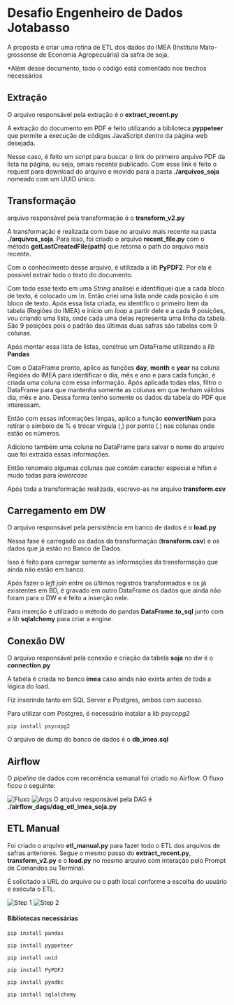 # Desafio Engenheiro de Dados Jotabasso
A proposta é criar uma rotina de ETL dos dados do IMEA (Instituto Mato-grossense de Economia Agropecuária) da safra de soja.

*Além desse documento, todo o código está comentado nos trechos necessários

## Extração
O arquivo responsável pela extração é o **extract_recent.py**

A extração do documento em PDF é feito utilizando a biblioteca **pyppeteer** que permite a execução de códigos JavaScript dentro da página web desejada.

Nesse caso, é feito um script para buscar o link do primeiro arquivo PDF da lista na página, ou seja, omais recente publicado.
Com esse link é feito o request para download do arquivo e movido para a pasta **./arquivos_soja** nomeado com um UUID único.

## Transformação
 arquivo responsável pela transformação é o **transform_v2.py**

A transformação é realizada com base no arquivo mais recente na pasta **./arquivos_soja**. Para isso, foi criado o arquivo **recent_file.py** com o método **getLastCreatedFile(path)** que retorna o path do arquivo mais recente.

Com o conhecimento desse arquivo, é utilizada a _lib_ **PyPDF2**. Por ela é possível extrair todo o texto do documento.

Com todo esse texto em uma _String_ analisei e identifiquei que a cada bloco de texto, é colocado um _\n_. Então criei uma lista onde cada posição é um bloco de texto.
Após essa lista criada, eu identifico o primeiro item da tabela (Regiões do IMEA) e inicio um _loop_ a partir dele e a cada 9 posições, vou criando uma lista, onde cada uma delas representa uma linha da tabela.
São 9 posições pois o padrão das últimas duas safras são tabelas com 9 colunas.

Após montar essa lista de listas, construo um DataFrame utilizando a _lib_ **Pandas**

Com o DataFrame pronto, aplico as funções **day**, **month** e **year** na coluna Regiões do IMEA para identificar o dia, mês e ano e para cada função, é criada uma coluna com essa informação.
Após aplicada todas elas, filtro o DataFrame para que mantenha somente as colunas em que tenham válidos dia, mês e ano. Dessa forma tenho somente os dados da tabela do PDF que interessam.

Então com essas informações limpas, aplico a função **convertNum** para retirar o símbolo de % e trocar vírgula (,) por ponto (.) nas colunas onde estão os números.

Adiciono também uma coluna no DataFrame para salvar o nome do arquivo que foi extraída essas informações.

Então renomeio algumas colunas que contém caracter especial e hífen e mudo todas para _lowercase_

Após toda a transformação realizada, escrevo-as no arquivo **transform.csv**

## Carregamento em DW
O arquivo responsável pela persistência em banco de dados é o **load.py**

Nessa fase é carregado os dados da transformação (**transform.csv**) e os dados que já estão no Banco de Dados.

Isso é feito para carregar somente as informações da transformação que ainda não estão em banco.

Após fazer o _left join_ entre os últimos registros transformados e os já existentes em BD, é gravado em outro DataFrame os dados que ainda não foram para o DW e é feito a inserção nele.

Para inserção é utilizado o método do pandas **DataFrame.to_sql** junto com a _lib_ **sqlalchemy** para criar a engine.

## Conexão DW

O arquivo responsável pela conexão e criação da tabela **soja** no dw é o **connection.py**

A tabela é criada no banco **imea** caso ainda não exista antes de toda a lógica do load.

Fiz inserindo tanto em SQL Server e Postgres, ambos com sucesso.

Para utilizar com Postgres, é necessário instalar a lib _psycopg2_
```
pip install psycopg2
```

O arquivo de dump do banco de dados é o **db_imea.sql**

## Airflow
O _pipeline_ de dados com recorrência semanal foi criado no Airflow. O fluxo ficou o seguinte:

![Fluxo](https://i.imgur.com/hpyMjqE.png)
![Args](https://i.imgur.com/lmlzjPy.png)
O arquivo responsável pela DAG é **./airflow_dags/dag_etl_imea_soja.py**

## ETL Manual
Foi criado o arquivo **etl_manual.py** para fazer todo o ETL dos arquivos de safras anteriores.
Segue o mesmo passo do **extract_recent.py**, **transform_v2.py** e o **load.py** no mesmo arquivo com interação pelo Prompt de Comandos ou Terminal.

É solicitado a URL do arquivo ou o path local conforme a escolha do usuário e executa o ETL.

![Step 1](https://i.imgur.com/VdGKovK.png)
![Step 2](https://i.imgur.com/2qMoLp2.png)

#### Bibliotecas necessárias

```
pip install pandas
```
```
pip install pyppeteer
```
```
pip install uuid
```
```
pip install PyPDF2
```
```
pip install pyodbc
```
```
pip install sqlalchemy
```
